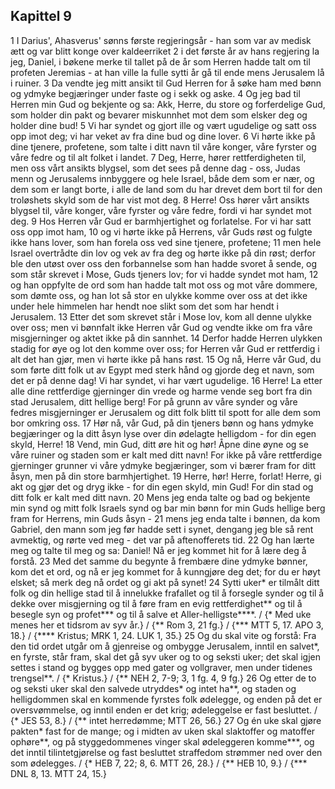 ## Kapittel 9

1 I Darius', Ahasverus' sønns første regjeringsår - han som var av medisk ætt og var blitt konge over kaldeerriket
2 i det første år av hans regjering la jeg, Daniel, i bøkene merke til tallet på de år som Herren hadde talt om til profeten Jeremias - at han ville la fulle sytti år gå til ende mens Jerusalem lå i ruiner.
3 Da vendte jeg mitt ansikt til Gud Herren for å søke ham med bønn og ydmyke begjæringer under faste og i sekk og aske.
4 Og jeg bad til Herren min Gud og bekjente og sa: Akk, Herre, du store og forferdelige Gud, som holder din pakt og bevarer miskunnhet mot dem som elsker deg og holder dine bud!
5 Vi har syndet og gjort ille og vært ugudelige og satt oss opp imot deg; vi har veket av fra dine bud og dine lover.
6 Vi hørte ikke på dine tjenere, profetene, som talte i ditt navn til våre konger, våre fyrster og våre fedre og til alt folket i landet.
7 Deg, Herre, hører rettferdigheten til, men oss vårt ansikts blygsel, som det sees på denne dag - oss, Judas menn og Jerusalems innbyggere og hele Israel, både dem som er nær, og dem som er langt borte, i alle de land som du har drevet dem bort til for den troløshets skyld som de har vist mot deg.
8 Herre! Oss hører vårt ansikts blygsel til, våre konger, våre fyrster og våre fedre, fordi vi har syndet mot deg.
9 Hos Herren vår Gud er barmhjertighet og forlatelse. For vi har satt oss opp imot ham,
10 og vi hørte ikke på Herrens, vår Guds røst og fulgte ikke hans lover, som han forela oss ved sine tjenere, profetene;
11 men hele Israel overtrådte din lov og vek av fra deg og hørte ikke på din røst; derfor ble den utøst over oss den forbannelse som han hadde svoret å sende, og som står skrevet i Mose, Guds tjeners lov; for vi hadde syndet mot ham,
12 og han oppfylte de ord som han hadde talt mot oss og mot våre dommere, som dømte oss, og han lot så stor en ulykke komme over oss at det ikke under hele himmelen har hendt noe slikt som det som har hendt i Jerusalem.
13 Etter det som skrevet står i Mose lov, kom all denne ulykke over oss; men vi bønnfalt ikke Herren vår Gud og vendte ikke om fra våre misgjerninger og aktet ikke på din sannhet.
14 Derfor hadde Herren ulykken stadig for øye og lot den komme over oss; for Herren vår Gud er rettferdig i alt det han gjør, men vi hørte ikke på hans røst.
15 Og nå, Herre vår Gud, du som førte ditt folk ut av Egypt med sterk hånd og gjorde deg et navn, som det er på denne dag! Vi har syndet, vi har vært ugudelige.
16 Herre! La etter alle dine rettferdige gjerninger din vrede og harme vende seg bort fra din stad Jerusalem, ditt hellige berg! For på grunn av våre synder og våre fedres misgjerninger er Jerusalem og ditt folk blitt til spott for alle dem som bor omkring oss.
17 Hør nå, vår Gud, på din tjeners bønn og hans ydmyke begjæringer og la ditt åsyn lyse over din ødelagte helligdom - for din egen skyld, Herre!
18 Vend, min Gud, ditt øre hit og hør! Åpne dine øyne og se våre ruiner og staden som er kalt med ditt navn! For ikke på våre rettferdige gjerninger grunner vi våre ydmyke begjæringer, som vi bærer fram for ditt åsyn, men på din store barmhjertighet.
19 Herre, hør! Herre, forlat! Herre, gi akt og gjør det og dryg ikke - for din egen skyld, min Gud! For din stad og ditt folk er kalt med ditt navn.
20 Mens jeg enda talte og bad og bekjente min synd og mitt folk Israels synd og bar min bønn for min Guds hellige berg fram for Herrens, min Guds åsyn -
21 mens jeg enda talte i bønnen, da kom Gabriel, den mann som jeg før hadde sett i synet, dengang jeg ble så rent avmektig, og rørte ved meg - det var på aftenofferets tid.
22 Og han lærte meg og talte til meg og sa: Daniel! Nå er jeg kommet hit for å lære deg å forstå.
23 Med det samme du begynte å frembære dine ydmyke bønner, kom det et ord, og nå er jeg kommet for å kunngjøre deg det; for du er høyt elsket; så merk deg nå ordet og gi akt på synet!
24 Sytti uker* er tilmålt ditt folk og din hellige stad til å innelukke frafallet og til å forsegle synder og til å dekke over misgjerning og til å føre fram en evig rettferdighet** og til å besegle syn og profet*** og til å salve et Aller-helligste****. / {* Med uke menes her et tidsrom av syv år.} / {** Rom 3, 21 fg.} / {*** MTT 5, 17. APO 3, 18.} / {**** Kristus; MRK 1, 24. LUK 1, 35.}
25 Og du skal vite og forstå: Fra den tid ordet utgår om å gjenreise og ombygge Jerusalem, inntil en salvet*, en fyrste, står fram, skal det gå syv uker og to og seksti uker; det skal igjen settes i stand og bygges opp med gater og vollgraver, men under tidenes trengsel**. / {* Kristus.} / {** NEH 2, 7-9; 3, 1 fg. 4, 9 fg.}
26 Og etter de to og seksti uker skal den salvede utryddes* og intet ha**, og staden og helligdommen skal en kommende fyrstes folk ødelegge, og enden på det er oversvømmelse, og inntil enden er det krig; ødeleggelse er fast besluttet. / {* JES 53, 8.} / {** intet herredømme; MTT 26, 56.}
27 Og én uke skal gjøre pakten* fast for de mange; og i midten av uken skal slaktoffer og matoffer ophøre**, og på styggedommenes vinger skal ødeleggeren komme***, og det inntil tilintetgjørelse og fast besluttet straffedom strømmer ned over den som ødelegges. / {* HEB 7, 22; 8, 6. MTT 26, 28.} / {** HEB 10, 9.} / {*** DNL 8, 13. MTT 24, 15.}
